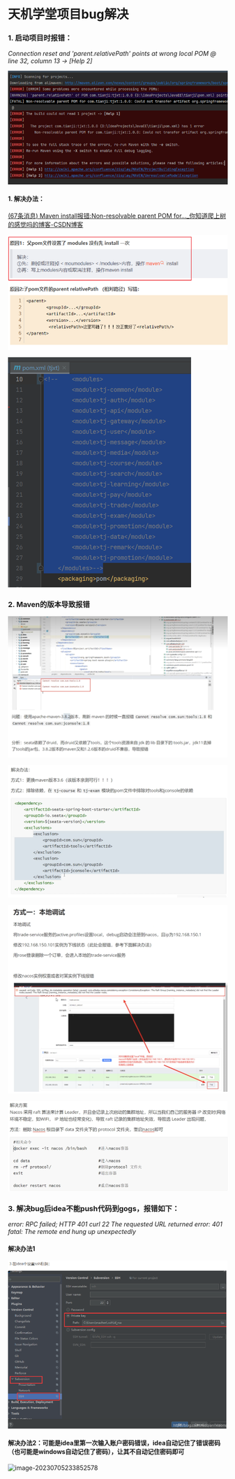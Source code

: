 # 天机学堂项目bug解决

### 1. 启动项目时报错：

*Connection reset and 'parent.relativePath' points at wrong local POM @ line 32, column 13 -> [Help 2]*

![image-20230703222106584](images/image-20230703222106584.png)

#### 1. 解决办法：

[(67条消息) Maven install报错:Non-resolvable parent POM for..._你知道爬上树的感觉吗的博客-CSDN博客](https://blog.csdn.net/qq_40306266/article/details/115766704)

![image-20230703224054275](images/image-20230703224054275.png)

![image-20230703224221455](images/image-20230703224221455.png)

### 2. Maven的版本导致报错

![image-20230703214407829](images/image-20230703214407829.png)

![image-20230703214547240](images/image-20230703214547240.png)



![image-20230704094754713](images/image-20230704094754713.png)

![image-20230704094916720](images/image-20230704094916720.png)

### 3. 解决bug后idea不能push代码到gogs，报错如下：

*error: RPC failed; HTTP 401 curl 22 The requested URL returned error: 401*
*fatal: The remote end hung up unexpectedly*

#### 解决办法1

![image-20230704214646637](images/image-20230704214646637.png)

#### 解决办法2：可能是idea里第一次输入账户密码错误，idea自动记住了错误密码（也可能是windows自动记住了密码），让其不自动记住密码即可
![image-20230705233852578](images/image-20230705233852578.png)

